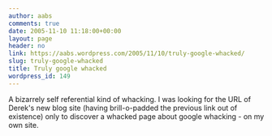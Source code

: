 ```yaml
---
author: aabs
comments: true
date: 2005-11-10 11:18:00+00:00
layout: page
header: no
link: https://aabs.wordpress.com/2005/11/10/truly-google-whacked/
slug: truly-google-whacked
title: Truly google whacked
wordpress_id: 149
---
```


A bizarrely self referential kind of whacking. I was looking for the URL of Derek's new blog site (having brill-o-padded the previous link out of existence) only to discover a whacked page about google whacking - on my own site.
